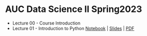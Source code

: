 # AUC Data Science II Spring2023

- Lecture 00 - Course Introduction
- Lecture 01 - Introduction to Python [Notebook](lecture01.ipynb) | [Slides]() | [PDF](pdfs/lecture01.pdf)

